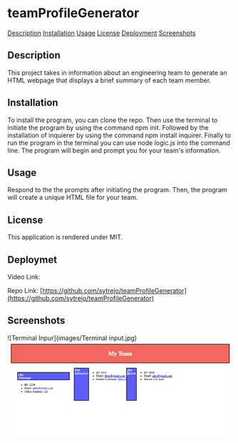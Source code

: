 # teamProfileGenerator
[Description](#Description)
[Installation](#Installation)
[Usage](#Usage)
[License](#License)
[Deployment](#Deployment)
[Screenshots](#Screenshots)

## Description

This project takes in information about an engineering team to generate an HTML webpage that displays a brief summary of each team member.

## Installation

To install the program, you can clone the repo. Then use the terminal to initiate the program by using the command npm init. Followed by the installation of inquierer by using the command npm install inquirer. Finally to run the program in the terminal you can use node logic.js into the command line. The program will begin and prompt you for your team's information.

## Usage

Respond to the the prompts after initiating the program. Then, the program will create a unique HTML file for your team. 

## License

This application is rendered under MIT.

## Deploymet

Video Link:

Repo Link: [https://github.com/sytrejo/teamProfileGenerator](https://github.com/sytrejo/teamProfileGenerator)

## Screenshots

![Terminal Inpur](images/Terminal input.jpg)
![Output](images/Output.jpg)

 
